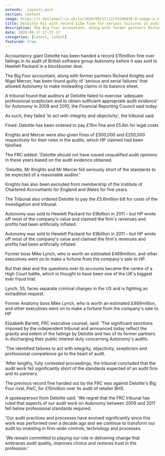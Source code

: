 ```yaml
---
extends: _layouts.post
section: content
image: https://i.dailymail.co.uk/1s/2020/09/17/12/33296830-0-image-a-27_1600341179953.jpg 
title: Deloitte hit with record £15m fine for serious failures in audit of Autonomy 
description: The Big Four accountant, along with former partners Richard Knights and Nigel Mercer, has been found guilty of serious and serial failures.  
date: 2020-09-17-17-37-17 
categories: [latest, latest] 
featured: true 
--- 
```

Accountancy giant Deloitte has been handed a record £15million fine over failings in its audit of British software group Autonomy before it was sold to Hewlett Packard in a blockbuster deal.

The Big Four accountant, along with former partners Richard Knights and Nigel Mercer, has been found guilty of 'serious and serial failures' that allowed Autonomy to make misleading claims in its balance sheet.  

A tribunal found that auditors at Deloitte failed to exercise 'adequate professional scepticism and to obtain sufficient appropriate audit evidence' for Autonomy in 2009 and 2010, the Financial Reporting Council said today. 

As such, they failed 'to act with integrity and objectivity', the tribunal said.

Fined: Deloitte has been ordered to pay £15m fine and £5.6m for legal costs

Knights and Mercer were also given fines of £500,000 and £250,000 respectively for their roles in the audits, which HP claimed had been falsified. 

The FRC added: 'Deloitte should not have issued unqualified audit opinions in these years based on the audit evidence obtained. 

'Deloitte, Mr Knights and Mr Mercer fell seriously short of the standards to be expected of a reasonable auditor.' 

Knights has also been excluded from membership of the Institute of Chartered Accountants for England and Wales for five years.

The Tribunal also ordered Deloitte to pay the £5.6million bill for costs of the investigation and tribunal. 

Autonomy was sold to Hewlett Packard for £9billion in 2011 – but HP wrote off most of the company's value and claimed the firm's revenues and profits had been artificially inflated.

Autonomy was sold to Hewlett Packard for £9billion in 2011 – but HP wrote off most of the company's value and claimed the firm's revenues and profits had been artificially inflated

Former boss Mike Lynch, who is worth an estimated £469million, and other executives went on to make a fortune from the company's sale to HP.

But that deal and the questions over its accounts became the centre of a High Court battle, which is thought to have been one of the UK's biggest ever fraud trial.

Lynch, 55, faces separate criminal charges in the US and is fighting an extradition request.    

Former Anatomy boss Mike Lynch, who is worth an estimated £469million, and other executives went on to make a fortune from the company's sale to HP

Elizabeth Barrett, FRC executive counsel, said: 'The significant sanctions imposed by the independent tribunal and announced today reflect the gravity and extent of the failings by Deloitte and two of its former partners in discharging their public interest duty concerning Autonomy's audits.

'The identified failures to act with integrity, objectivity, scepticism and professional competence go to the heart of audit.

'After lengthy, fully contested proceedings, the tribunal concluded that the audit work fell significantly short of the standards expected of an audit firm and its partners.'

The previous record fine handed out by the FRC was against Deloitte's Big Four rival, PwC, for £10million over its audit of retailer BHS.

A spokesperson from Deloitte said: 'We regret that the FRC tribunal has ruled that aspects of our audit work on Autonomy between 2009 and 2011 fell below professional standards required.

'Our audit practices and processes have evolved significantly since this work was performed over a decade ago and we continue to transform our audit by investing in firm-wide controls, technology and processes.

'We remain committed to playing our role in delivering change that embraces audit quality, improves choice and restores trust in the profession.'

